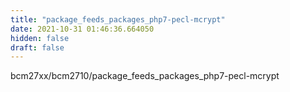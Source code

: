 ```yaml
---
title: "package_feeds_packages_php7-pecl-mcrypt"
date: 2021-10-31 01:46:36.664050
hidden: false
draft: false
---
```


bcm27xx/bcm2710/package_feeds_packages_php7-pecl-mcrypt

